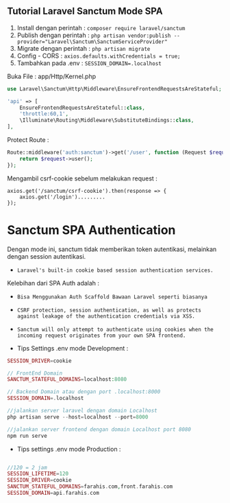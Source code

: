 ## Tutorial Laravel Sanctum Mode SPA

1. Install dengan perintah : `composer require laravel/sanctum`
2. Publish dengan perintah : `php artisan vendor:publish --provider="Laravel\Sanctum\SanctumServiceProvider"`
3. Migrate dengan perintah : `php artisan migrate`
4. Config - CORS : `axios.defaults.withCredentials = true;`
5. Tambahkan pada .env : `SESSION_DOMAIN=.localhost`

Buka File : app/Http/Kernel.php

```php
use Laravel\Sanctum\Http\Middleware\EnsureFrontendRequestsAreStateful;

'api' => [
    EnsureFrontendRequestsAreStateful::class,
    'throttle:60,1',
    \Illuminate\Routing\Middleware\SubstituteBindings::class,
],
```

Protect Route :
```php
Route::middleware('auth:sanctum')->get('/user', function (Request $request) {
    return $request->user();
});
```

Mengambil csrf-cookie sebelum melakukan request :
```
axios.get('/sanctum/csrf-cookie').then(response => {
    axios.get('/login').........
});
```


# Sanctum SPA Authentication 

Dengan mode ini, sanctum tidak memberikan token autentikasi, melainkan dengan session autentikasi. 

- `Laravel's built-in cookie based session authentication services.`

Kelebihan dari SPA Auth adalah : 
- `Bisa Menggunakan Auth Scaffold Bawaan Laravel seperti biasanya`

- `CSRF protection, session authentication, as well as protects against leakage of the authentication credentials via XSS.`

- `Sanctum will only attempt to authenticate using cookies when the incoming request originates from your own SPA frontend.`

- Tips Settings .env mode Development :

```php
SESSION_DRIVER=cookie

// FrontEnd Domain
SANCTUM_STATEFUL_DOMAINS=localhost:8080

// Backend Domain atau dengan port .localhost:8000
SESSION_DOMAIN=.localhost

//jalankan server laravel dengan domain Localhost
php artisan serve --host=localhost --port=8000

//jalankan server frontend dengan domain Localhost port 8080
npm run serve
```

- Tips settings .env mode Production :

```php

//120 = 2 jam
SESSION_LIFETIME=120 
SESSION_DRIVER=cookie
SANCTUM_STATEFUL_DOMAINS=farahis.com,front.farahis.com
SESSION_DOMAIN=api.farahis.com


